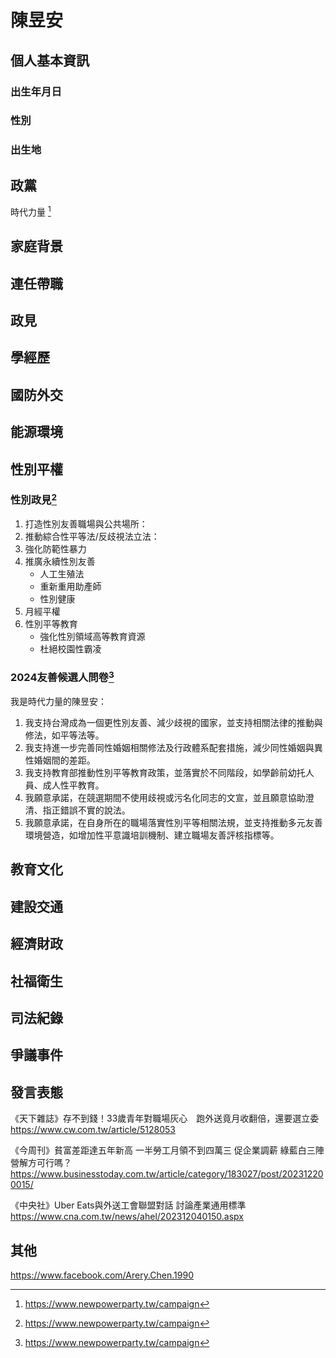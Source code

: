 # 陳昱安

## 個人基本資訊

### 出生年月日

### 性別

### 出生地

## 政黨

時代力量 [^1]

[^1]: https://www.newpowerparty.tw/campaign

## 家庭背景

## 連任帶職

## 政見

## 學經歷

## 國防外交

## 能源環境

## 性別平權

### 性別政見[^1]

1. 打造性別友善職場與公共場所：
1. 推動綜合性平等法/反歧視法立法：
1. 強化防範性暴力
1. 推廣永續性別友善
    - 人工生殖法
    - 重新重用助產師
    - 性別健康
1. 月經平權
1. 性別平等教育
    - 強化性別領域高等教育資源
    - 杜絕校園性霸凌

### 2024友善候選人問卷[^1]

我是時代力量的陳昱安：

1. 我支持台灣成為一個更性別友善、減少歧視的國家，並支持相關法律的推動與修法，如平等法等。
1. 我支持進一步完善同性婚姻相關修法及行政體系配套措施，減少同性婚姻與異性婚姻間的差距。
1. 我支持教育部推動性別平等教育政策，並落實於不同階段，如學齡前幼托人員、成人性平教育。
1. 我願意承諾，在競選期間不使用歧視或污名化同志的文宣，並且願意協助澄清、指正錯誤不實的說法。
1. 我願意承諾，在自身所在的職場落實性別平等相關法規，並支持推動多元友善環境營造，如增加性平意識培訓機制、建立職場友善評核指標等。

[^1]: https://pridewatch.tw/candidate/yuannpp

## 教育文化

## 建設交通

## 經濟財政

## 社福衛生

## 司法紀錄

## 爭議事件

## 發言表態

《天下雜誌》存不到錢！33歲青年對職場灰心　跑外送竟月收翻倍，還要選立委
https://www.cw.com.tw/article/5128053

《今周刊》貧富差距達五年新高 一半勞工月領不到四萬三 促企業調薪 綠藍白三陣營解方可行嗎？
https://www.businesstoday.com.tw/article/category/183027/post/202312200015/

《中央社》Uber Eats與外送工會聯盟對話 討論產業通用標準
https://www.cna.com.tw/news/ahel/202312040150.aspx

## 其他

https://www.facebook.com/Arery.Chen.1990